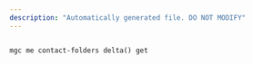 ```yaml
---
description: "Automatically generated file. DO NOT MODIFY"
---
```


```cli

mgc me contact-folders delta() get

```